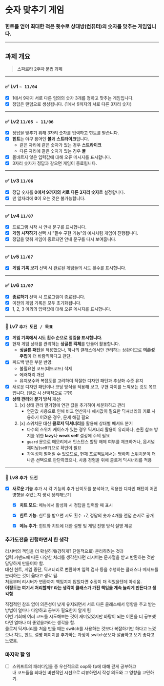 # 숫자 맞추기 게임

### **힌트를 얻어 최대한 적은 횟수로 상대방(컴퓨터)의 숫자를 맞추는 게임입니다.**

---

## 과제 개요
> **스파르타 2주차 문법 과제**

---

### ✅ Lv1 `~ 11/04`
- [x] 1에서 9까지 서로 다른 임의의 숫자 3개를 정하고 맞추는 게임입니다.
- [x] 정답은 랜덤으로 생성됩니다. (1에서 9까지의 서로 다른 3자리 숫자)

---

### ✅ Lv2 `11/05 - 11/06`
- [x] 정답을 맞추기 위해 3자리 숫자를 입력하고 힌트를 받습니다.
- [x] **힌트**는 야구 용어인 **볼**과 **스트라이크**입니다.
  - 같은 자리에 같은 숫자가 있는 경우 **스트라이크**  
  - 다른 자리에 같은 숫자가 있는 경우 **볼**
- [x] 올바르지 않은 입력값에 대해 오류 메시지를 표시합니다.
- [x] 3자리 숫자가 정답과 같으면 게임이 종료됩니다.

---

### ✅ Lv3 `11/06`
- [x] 정답 숫자를 **0에서 9까지의 서로 다른 3자리 숫자**로 설정합니다.
- [x] 맨 앞자리에 **0**이 오는 것은 불가능합니다.

---

### ✅ Lv4 `11/07`
- [x] 프로그램 시작 시 안내 문구를 표시합니다.
- [x] **게임 시작하기** 선택 시 "필수 구현 기능"의 예시처럼 게임이 진행됩니다.
- [x] 정답을 맞춰 게임이 종료되면 안내 문구를 다시 보여줍니다.

---

### ✅ Lv5 `11/07`
- [x] **게임 기록 보기** 선택 시 완료된 게임들의 시도 횟수를 표시합니다.

---

### ✅ Lv6 `11/07`
- [x] **종료하기** 선택 시 프로그램이 종료됩니다.
- [x] 이전의 게임 기록은 모두 초기화됩니다.
- [x] 1, 2, 3 이외의 입력값에 대해 오류 메시지를 표시합니다.

---

### 🎯 Lv7 `추가 도전 / 목표`
- [x] **게임 기록에서 시도 횟수 순으로 랭킹을 표시합니다.**
- [x] 현재 게임 상태를 관리하는 **싱글톤 객체**를 만들어 활용합니다.
  - **싱글톤 패턴**을 적용했으나, 하나의 클래스에서만 관리하는 상황이므로 **의존성 주입**이 더 바람직하다고 판단.
- [x] 피드백 받은 부분 반영:
  - 불필요한 코드(데드코드) 삭제
  - 에러처리 개선
  - 유지보수와 복잡도를 고려하여 적절한 디자인 패턴과 추상화 수준 유지
- [x] 새로운 디자인 패턴이나 코딩 방식을 적용해 보고, 구현 차이를 느껴보는 것도 목표입니다. (필요 시 선택적으로 구현)
- [x] **상태 관리**와 **분기 방식** 개선:
  1. [x] 상태 관리 열거형에 연관 값을 추가하여 세분화하고 관리
     - 연관값 사용으로 인해 비교 연산자나 해시값이 필요한 딕셔너리의 키로 사용하기 어려운 경우, 문제 해결 필요
  2. [x] 스위치문 대신 **클로저 딕셔너리**를 활용해 상태별 메서드 분기
     - 다수의 스위치 케이스가 있는 경우 딕셔너리 활용이 유리하나, 순환 참조 방지를 위한 **lazy**나 **weak self** 설정에 주의 필요
     - `guard` 문으로 메모리에서 인스턴스 할당 해제 여부를 체크하거나, 옵셔널 체이닝(self?)으로 확인이 필요
     -  가독성이 떨어질 수 있으므로, 현재 프로젝트에서는 명확히 스위치문이 더 나은 선택으로 판단하였으나, 사용 경험을 위해 클로저 딕셔너리를 적용

---

### 🚀 Lv8 `추가 도전`
- [x] **새로운 기능** 추가 시 각 기능의 추가 난이도를 분석하고, 적용한 디자인 패턴이 어떤 영향을 주었는지 생각 정리해보기
  - [x] **치트 모드**: 메뉴에서 활성화 시 정답을 입력할 때 표시  
  - [x] **힌트 기능**: 힌트를 받으면 시도 횟수 +7, 정답의 숫자 4개를 랜덤 순서로 공개
  - [x] **메뉴 추가**: 힌트와 치트에 대한 설명 및 게임 진행 방식 설명 제공


### 추가도전을 진행하면서 한 생각
리시버의 책임을 더 확실하게(강하게? 단일적으로) 분리하려는 것과  
입력 커맨드에 따른 다양한 처리를 생각한다면 리시버는 문자열을 받고 반환하는 것만 담당하게 만들어야 함.  
대신 힌트, 게임 중단, 딕셔너리로 변환하며 입력 검사 등을 수행하는 클래스나 메서드를 분리하는 것이 옳다고 생각 됨.  
처음부터 리시버가 변환까지 책임지지 않았다면 수정이 더 적었을텐데 아쉬움.  
**이정도는 여기서 처리할까? 라는 생각이 클래스가 가진 책임을 계속 늘리게 만든다고 생각함**  
  
직접적인 참조 없이 의존성이 낮게 유지되면서 서로 다른 클래스에서 영향을 주고 받는 방법이 얼마나 다양하고 공부가 필요한지 알게 됨  
이번 기회에 여러 코드를 시도해보는 것이 재미있었지만 바탕이 되는 이론을 더 공부했다면 얼마나 더 좋았을까라는 생각을 함.  
클로저 딕셔너리를 처음 만들 때는 switch를 사용하는 것보다 복잡하기만 하다고 느꼈으나 치트, 힌트, 설명 페이지를 추가하는 과정이 switch문보다 깔끔하고 보기 좋다고 느꼈음.

### 마지막 할 일
- [ ] 스위프트의 패러다임들 중 우선적으로 oop와 fp에 대해 깊게 공부하고  
내 코드들을 최대한 비판적인 시선으로 리뷰하면서 작성 의도와 그 영향을 고민하기.  

